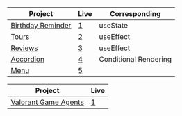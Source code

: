 | Project                                                                                                                     | Live           |   Corresponding                                                         |
 | --------------------------------------------------------------------------------------------------------------------------- | --------------------------------------------------------------------------------- | ---------------------------------------------------------------------------------------------------------------------------|
| [Birthday Reminder](https://github.com/isinnur/react-projects/tree/main/birthday-reminder)                       |    [1](https://fancy-blancmange-0191bb.netlify.app)|    useState|
| [Tours](https://github.com/isinnur/react-projects/tree/main/tours)                       |    [2](https://harmonious-brigadeiros-fc6f6d.netlify.app)|    useEffect|
| [Reviews](https://github.com/isinnur/react-projects/tree/main/reviews)                       |    [3](https://jade-daifuku-c3e9e8.netlify.app)| useEffect   |
| [Accordion](https://github.com/isinnur/react-projects/tree/main/accordion)                       |    [4](https://frolicking-llama-4d9e51.netlify.app)| Conditional Rendering   |
| [Menu](https://github.com/isinnur/react-projects/tree/main/menu)                       |    [5](https://enchanting-eclair-322fef.netlify.app)|   |

| Project                                                                                                                     | Live                                                                  |
 | --------------------------------------------------------------------------------------------------------------------------- | --------------------------------------------------------------------------------- | 
 | [Valorant Game Agents](https://github.com/isinnur/react-projects/tree/main/valorant_agents)                       |    [1](https://fastidious-tulumba-e6da7c.netlify.app)|  
